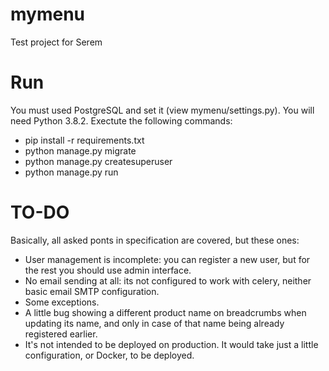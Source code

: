 # mymenu
Test project for Serem

# Run
You must used PostgreSQL and set it (view mymenu/settings.py).
You will need Python 3.8.2.
Exectute the following commands:

- pip install -r requirements.txt
- python manage.py migrate
- python manage.py createsuperuser
- python manage.py run

# TO-DO
Basically, all asked ponts in specification are covered, but these ones:

- User management is incomplete: you can register a new user, but for the rest you should use admin interface.
- No email sending at all: its not configured to work with celery, neither basic email SMTP configuration.
- Some exceptions.
- A little bug showing a different product name on breadcrumbs when updating its name, and only in case of that name being already registered earlier.
- It's not intended to be deployed on production. It would take just a little configuration, or Docker, to be deployed.
